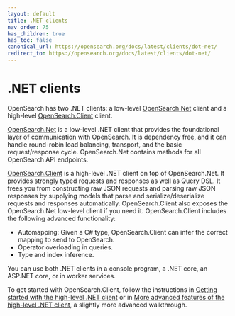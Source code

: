 ```yaml
---
layout: default
title: .NET clients
nav_order: 75
has_children: true
has_toc: false
canonical_url: https://opensearch.org/docs/latest/clients/dot-net/
redirect_to: https://opensearch.org/docs/latest/clients/dot-net/
---
```


# .NET clients

OpenSearch has two .NET clients: a low-level [OpenSearch.Net]({{site.url}}{{site.baseurl}}/clients/OpenSearch-dot-net/) client and a high-level [OpenSearch.Client]({{site.url}}{{site.baseurl}}/clients/OSC-dot-net/) client.

[OpenSearch.Net]({{site.url}}{{site.baseurl}}/clients/OpenSearch-dot-net/) is a low-level .NET client that provides the foundational layer of communication with OpenSearch. It is dependency free, and it can handle round-robin load balancing, transport, and the basic request/response cycle. OpenSearch.Net contains methods for all OpenSearch API endpoints.

[OpenSearch.Client]({{site.url}}{{site.baseurl}}/clients/OSC-dot-net/) is a high-level .NET client on top of OpenSearch.Net. It provides strongly typed requests and responses as well as Query DSL. It frees you from constructing raw JSON requests and parsing raw JSON responses by supplying models that parse and serialize/deserialize requests and responses automatically. OpenSearch.Client also exposes the OpenSearch.Net low-level client if you need it. OpenSearch.Client includes the following advanced functionality:

- Automapping: Given a C# type, OpenSearch.Client can infer the correct mapping to send to OpenSearch.
- Operator overloading in queries.
- Type and index inference.

You can use both .NET clients in a console program, a .NET core, an ASP.NET core, or in worker services.

To get started with OpenSearch.Client, follow the instructions in [Getting started with the high-level .NET client]({{site.url}}{{site.baseurl}}/clients/OSC-dot-net#installing-opensearchclient) or in [More advanced features of the high-level .NET client]({{site.url}}{{site.baseurl}}/clients/OSC-example), a slightly more advanced walkthrough.
